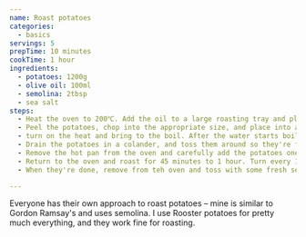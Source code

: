 ```yaml
---
name: Roast potatoes
categories:
  - basics
servings: 5
prepTime: 10 minutes
cookTime: 1 hour
ingredients:
  - potatoes: 1200g
  - olive oil: 100ml
  - semolina: 2tbsp
  - sea salt
steps:
  - Heat the oven to 200℃. Add the oil to a large roasting tray and place in the oven.
  - Peel the potatoes, chop into the appropriate size, and place into a pan of cold water. Rinse a couple of times, then fill with fresh water until the potatoes are just covered. Salt the water with a couple of teaspoons.
  - turn on the heat and bring to the boil. After the water starts boiling, wait for five minutes then turn off the heat.
  - Drain the potatoes in a colander, and toss them around so they're fluffy around the edges. Sprinkle the semolina over them and toss again. Leave to steam dry for a couple of minutes.
  - Remove the hot pan from the oven and carefully add the potatoes one by one. Turn each one to ensure they're coated in oil.
  - Return to the oven and roast for 45 minutes to 1 hour. Turn every 15 minutes and baste with hot oil.
  - When they're done, remove from teh oven and toss with some fresh sea salt to serve.

---
```


Everyone has their own approach to roast potatoes – mine is similar to Gordon Ramsay's and uses semolina. I use Rooster potatoes for pretty much everything, and they work fine for roasting.
